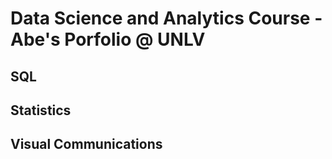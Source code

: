 # Data Science and Analytics Course - Abe's Porfolio @ UNLV
## SQL
## Statistics
## Visual Communications
